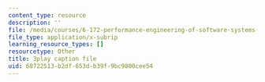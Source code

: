 ```yaml
---
content_type: resource
description: ''
file: /media/courses/6-172-performance-engineering-of-software-systems-fall-2018/68722513b2df653db39f9bc9800cee54_gyaqXwi4BDk.srt
file_type: application/x-subrip
learning_resource_types: []
resourcetype: Other
title: 3play caption file
uid: 68722513-b2df-653d-b39f-9bc9800cee54
---
```

